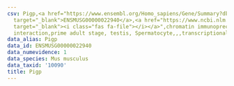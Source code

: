```yaml
---
csv: Pigp,<a href="https://www.ensembl.org/Homo_sapiens/Gene/Summary?db=core;g=ENSMUSG00000022940"
  target="_blank">ENSMUSG00000022940</a>,<a href="https://www.ncbi.nlm.nih.gov/pubmed/25450459"
  target="_blank"><i class="fas fa-file"></i></a>",chromatin immunoprecipitation assay,direct
  interaction,prime adult stage, testis, Spermatocyte,,,transcriptional regulation,
data_alias: Pigp
data_id: ENSMUSG00000022940
data_numevidence: 1
data_species: Mus musculus
data_taxid: '10090'
title: Pigp
---
```

